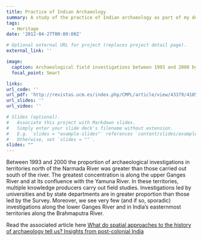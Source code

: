 ```yaml
---
title: Practice of Indian Archaeology
summary: A study of the practice of Indian archaeology as part of my doctoral research. Indian archaeology is neither evenly distributed nor uniformly practiced over time. 
tags:
  - Heritage
date: '2012-04-27T00:00:00Z'

# Optional external URL for project (replaces project detail page).
external_link: ''

image:
  caption: Archaeological field investigations between 1993 and 2000 by the Archaeological Survey of India (triangles), state and university (circles) archaeologists
  focal_point: Smart

links: 
url_code: ''
url_pdf: 'http://revistas.ucm.es/index.php/CMPL/article/view/43379/41051'
url_slides: ''
url_video: ''

# Slides (optional).
#   Associate this project with Markdown slides.
#   Simply enter your slide deck's filename without extension.
#   E.g. `slides = "example-slides"` references `content/slides/example-slides.md`.
#   Otherwise, set `slides = ""`.
slides: ""
---
```


Between 1993 and 2000 the proportion of archaeological investigations in territories north of the Narmada River was greater than those carried out south of the river. The greatest concentration is along the upper Ganges River and at its confluence with the Yamuna River. In these territories, multiple knowledge producers carry out field studies. Investigations led by universities and by state departments are in greater proportion than those led by the Survey. Moreover, we see very few (and if so, sporadic) investigations along the lower Ganges River and in India’s easternmost territories along the Brahmaputra River. 

Read the associated article here [What do spatial approaches to the history of archaeology tell us? Insights from post-colonial India](10.5209/rev_CMPL.2013.v24.n2.43379)